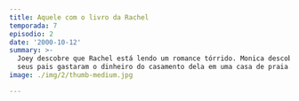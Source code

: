 ```yaml
---
title: Aquele com o livro da Rachel
temporada: 7
episodio: 2
date: '2000-10-12'
summary: >-
  Joey descobre que Rachel está lendo um romance tórrido. Monica descobre que
  seus pais gastaram o dinheiro do casamento dela em uma casa de praia.
image: ./img/2/thumb-medium.jpg

---
```

